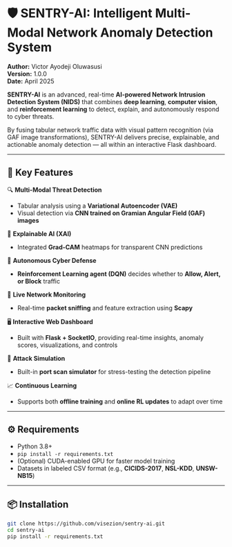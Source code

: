 # 🛡️ SENTRY-AI: Intelligent Multi-Modal Network Anomaly Detection System

**Author:** Victor Ayodeji Oluwasusi  
**Version:** 1.0.0  
**Date:** April 2025  

**SENTRY-AI** is an advanced, real-time **AI-powered Network Intrusion Detection System (NIDS)** that combines **deep learning**, **computer vision**, and **reinforcement learning** to detect, explain, and autonomously respond to cyber threats.

By fusing tabular network traffic data with visual pattern recognition (via GAF image transformations), SENTRY-AI delivers precise, explainable, and actionable anomaly detection — all within an interactive Flask dashboard.

---

## 🚀 Key Features

🔍 **Multi-Modal Threat Detection**  
- Tabular analysis using a **Variational Autoencoder (VAE)**  
- Visual detection via **CNN trained on Gramian Angular Field (GAF) images**

🧠 **Explainable AI (XAI)**  
- Integrated **Grad-CAM** heatmaps for transparent CNN predictions

🤖 **Autonomous Cyber Defense**  
- **Reinforcement Learning agent (DQN)** decides whether to **Allow, Alert, or Block** traffic

📡 **Live Network Monitoring**  
- Real-time **packet sniffing** and feature extraction using **Scapy**

🖥️ **Interactive Web Dashboard**  
- Built with **Flask + SocketIO**, providing real-time insights, anomaly scores, visualizations, and controls

🧪 **Attack Simulation**  
- Built-in **port scan simulator** for stress-testing the detection pipeline

📈 **Continuous Learning**  
- Supports both **offline training** and **online RL updates** to adapt over time

---

## ⚙️ Requirements

- Python 3.8+
- `pip install -r requirements.txt`
- (Optional) CUDA-enabled GPU for faster model training
- Datasets in labeled CSV format (e.g., **CICIDS-2017**, **NSL-KDD**, **UNSW-NB15**)

---

## 📦 Installation

```bash
git clone https://github.com/visezion/sentry-ai.git
cd sentry-ai
pip install -r requirements.txt
